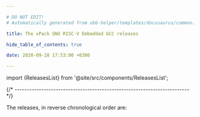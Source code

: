 ```yaml
---

# DO NOT EDIT!
# Automatically generated from xbb-helper/templates/docusaurus/common.

title: The xPack GNU RISC-V Embedded GCC releases

hide_table_of_contents: true

date: 2020-09-28 17:53:00 +0300

---
```


import {ReleasesList} from '@site/src/components/ReleasesList';

{/* ------------------------------------------------------------------------ */}

The releases, in reverse chronological order are:

<ReleasesList />
